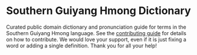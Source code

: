 
# Southern Guiyang Hmong Dictionary

Curated public domain dictionary and pronunciation guide for terms in the Southern Guiyang Hmong language. See the [contributing guide](https://github.com/drumworkteam/term/blob/make/.github/contributing.md) for details on how to contribute. We would love your support, even if it is just fixing a word or adding a single definition. Thank you for all your help!